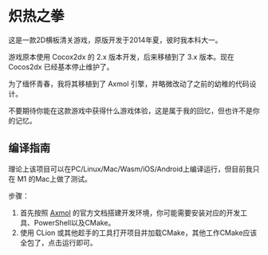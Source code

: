 # 炽热之拳

这是一款2D横板清关游戏，原版开发于2014年夏，彼时我本科大一。

游戏原本使用 Cocox2dx 的 2.x 版本开发，后来移植到了 3.x 版本。现在 Cocos2dx 已经基本停止维护了。

为了缅怀青春，我将其移植到了 Axmol 引擎，并略微改动了之前的幼稚的代码设计。

不要期待你能在这款游戏中获得什么游戏体验，这是属于我的回忆，但也许不是你的记忆。

## 编译指南

理论上该项目可以在PC/Linux/Mac/Wasm/iOS/Android上编译运行，但目前我只在 M1 的Mac上做了测试。

步骤：
1. 首先按照 [Axmol](https://github.com/axmolengine/axmol) 的官方文档搭建开发环境，你可能需要安装对应的开发工具、PowerShell以及CMake。
2. 使用 CLion 或其他趁手的工具打开项目并加载CMake，其他工作CMake应该全包了，点击运行即可。
